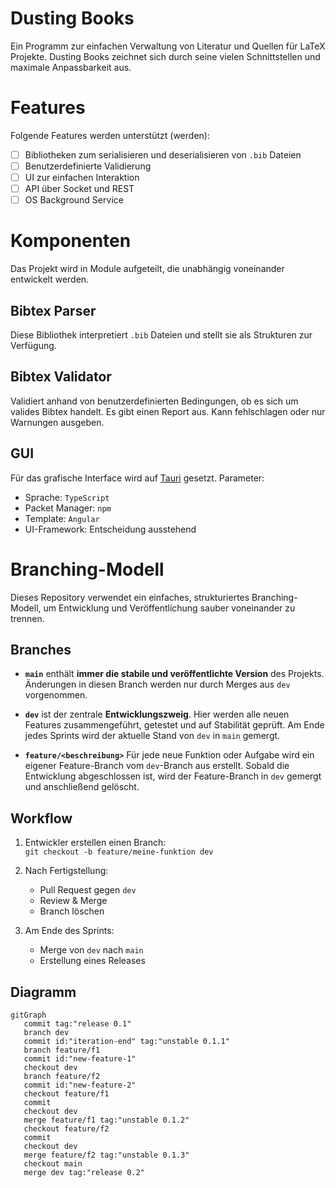 # Dusting Books
Ein Programm zur einfachen Verwaltung von Literatur und Quellen für LaTeX Projekte.
Dusting Books zeichnet sich durch seine vielen Schnittstellen und maximale Anpassbarkeit aus.

# Features
Folgende Features werden unterstützt (werden):
- [ ] Bibliotheken zum serialisieren und deserialisieren von `.bib` Dateien
- [ ] Benutzerdefinierte Validierung
- [ ] UI zur einfachen Interaktion
- [ ] API über Socket und REST
- [ ] OS Background Service

# Komponenten
Das Projekt wird in Module aufgeteilt, die unabhängig voneinander entwickelt werden.

## Bibtex Parser
Diese Bibliothek interpretiert `.bib` Dateien und stellt sie als Strukturen zur Verfügung.

## Bibtex Validator
Validiert anhand von benutzerdefinierten Bedingungen, ob es sich um valides Bibtex handelt.
Es gibt einen Report aus. Kann fehlschlagen oder nur Warnungen ausgeben.

## GUI
Für das grafische Interface wird auf [Tauri](https://v2.tauri.app/) gesetzt. Parameter:
- Sprache: `TypeScript`
- Packet Manager: `npm`
- Template: `Angular`
- UI-Framework: Entscheidung ausstehend

# Branching-Modell

Dieses Repository verwendet ein einfaches, strukturiertes Branching-Modell, um Entwicklung und Veröffentlichung sauber voneinander zu trennen.

## Branches

- **`main`** enthält **immer die stabile und veröffentlichte Version** des Projekts. Änderungen in diesen Branch werden nur durch Merges aus `dev` vorgenommen.


- **`dev`** ist der zentrale **Entwicklungszweig**. Hier werden alle neuen Features zusammengeführt, getestet und auf Stabilität geprüft. Am Ende jedes Sprints wird der aktuelle Stand von `dev` in `main` gemergt.


- **`feature/<beschreibung>`** Für jede neue Funktion oder Aufgabe wird ein eigener Feature-Branch vom `dev`-Branch aus erstellt. Sobald die Entwicklung abgeschlossen ist, wird der Feature-Branch in `dev` gemergt und anschließend gelöscht.

## Workflow

1. Entwickler erstellen einen Branch:  
   `git checkout -b feature/meine-funktion dev`

2. Nach Fertigstellung:
    - Pull Request gegen `dev`
    - Review & Merge
    - Branch löschen

3. Am Ende des Sprints:
    - Merge von `dev` nach `main`
    - Erstellung eines Releases

## Diagramm

```mermaid
gitGraph
   commit tag:"release 0.1"
   branch dev
   commit id:"iteration-end" tag:"unstable 0.1.1"
   branch feature/f1
   commit id:"new-feature-1"
   checkout dev
   branch feature/f2
   commit id:"new-feature-2"
   checkout feature/f1
   commit
   checkout dev
   merge feature/f1 tag:"unstable 0.1.2"
   checkout feature/f2
   commit
   checkout dev
   merge feature/f2 tag:"unstable 0.1.3"
   checkout main
   merge dev tag:"release 0.2"
```


